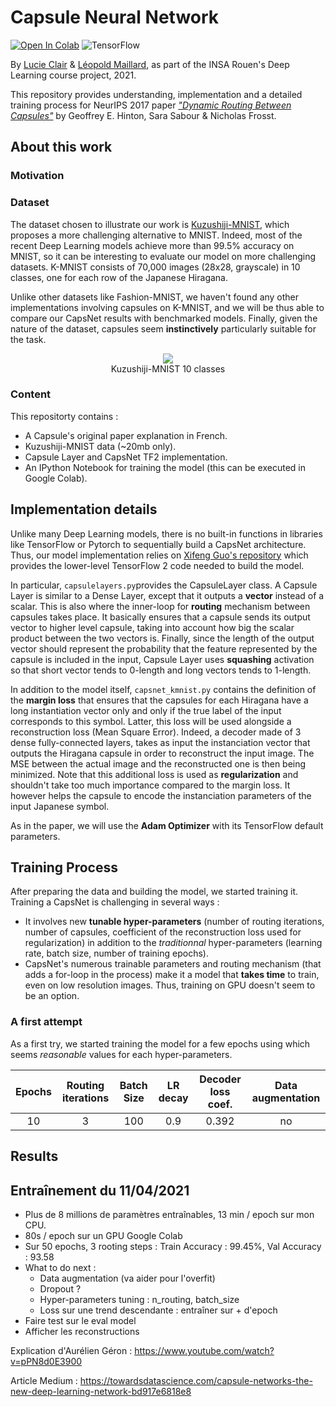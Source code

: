 # Capsule Neural Network

[![Open In Colab](https://colab.research.google.com/assets/colab-badge.svg)](https://colab.research.google.com/github/leopoldmaillard/CapsNet_kmnist/blob/main/capsnet_kmnist.ipynb)
![TensorFlow](https://img.shields.io/badge/TensorFlow-2.0-brightgreen)

By [Lucie Clair](https://github.com/LucieClair) & [Léopold Maillard](https://github.com/leopoldmaillard), as part of the INSA Rouen's Deep Learning course project, 2021.

This repository provides understanding, implementation and a detailed training process for NeurIPS 2017 paper [*"Dynamic Routing Between Capsules"*](https://arxiv.org/abs/1710.09829) by Geoffrey E. Hinton, Sara Sabour & Nicholas Frosst.

## About this work

### Motivation

### Dataset

The dataset chosen to illustrate our work is [Kuzushiji-MNIST](https://github.com/rois-codh/kmnist), which proposes a more challenging alternative to MNIST. Indeed, most of the recent Deep Learning models achieve more than 99.5% accuracy on MNIST, so it can be interesting to evaluate our model on more challenging datasets. K-MNIST consists of 70,000 images (28x28, grayscale) in 10 classes, one for each row of the Japanese Hiragana. 

Unlike other datasets like Fashion-MNIST, we haven't found any other implementations involving capsules on K-MNIST, and we will be thus able to compare our CapsNet results with benchmarked models. Finally, given the nature of the dataset, capsules seem **instinctively** particularly suitable for the task.

<div align="center">
  <img src="https://github.com/rois-codh/kmnist/raw/master/images/kmnist_examples.png">
</div>
<div align="center">Kuzushiji-MNIST 10 classes</div>


### Content 

This repositorty contains :
- A Capsule's original paper explanation in French.
- Kuzushiji-MNIST data (~20mb only).
- Capsule Layer and CapsNet TF2 implementation.
- An IPython Notebook for training the model (this can be executed in Google Colab).

## Implementation details

Unlike many Deep Learning models, there is no built-in functions in libraries like TensorFlow or Pytorch to sequentially build a CapsNet architecture. Thus, our model implementation relies on [Xifeng Guo's repository](https://github.com/XifengGuo/CapsNet-Keras) which provides the lower-level TensorFlow 2 code needed to build the model.

In particular, ```capsulelayers.py```provides the CapsuleLayer class. A Capsule Layer is similar to a Dense Layer, except that it outputs a **vector** instead of a scalar. This is also where the inner-loop for **routing** mechanism between capsules takes place. It basically ensures that a capsule sends its output vector to higher level capsule, taking into account how big the scalar product between the two vectors is. Finally, since the length of the output vector should represent the probability that the feature represented by the capsule is included in the input, Capsule Layer uses **squashing** activation so that short vector tends to 0-length and long vectors tends to 1-length.

In addition to the model itself, ```capsnet_kmnist.py``` contains the definition of the **margin loss** that ensures that the capsules for each Hiragana have a long instantiation vector only and only if the true label of the input corresponds to this symbol. Latter, this loss will be used alongside a reconstruction loss (Mean Square Error). Indeed, a decoder made of 3 dense fully-connected layers, takes as input the instanciation vector that outputs the Hiragana capsule in order to reconstruct the input image. The MSE between the actual image and the reconstructed one is then being minimized. Note that this additional loss is used as **regularization** and shouldn't take too much importance compared to the margin loss. It however helps the capsule to encode the instanciation parameters of the input Japanese symbol.

As in the paper, we will use the **Adam Optimizer** with its TensorFlow default parameters.

## Training Process

After preparing the data and building the model, we started training it. Training a CapsNet is challenging in several ways :
- It involves new **tunable hyper-parameters** (number of routing iterations, number of capsules, coefficient of the reconstruction loss used for regularization) in addition to the *traditionnal* hyper-parameters (learning rate, batch size, number of training epochs).
- CapsNet's numerous trainable parameters and routing mechanism (that adds a for-loop in the process) make it a model that **takes time** to train, even on low resolution images. Thus, training on GPU doesn't seem to be an option.

### A first attempt

As a first try, we started training the model for a few epochs using which seems *reasonable* values for each hyper-parameters. 

| Epochs | Routing iterations | Batch Size | LR decay | Decoder loss coef. | Data augmentation |
|:------:|:------------------:|:----------:|:--------:|:------------------:|:-----------------:|
|   10   |          3         |     100    |    0.9   |        0.392       |         no        |



## Results



## Entraînement du 11/04/2021

- Plus de 8 millions de paramètres entraînables, 13 min / epoch sur mon CPU.
- 80s / epoch sur un GPU Google Colab
- Sur 50 epochs, 3 rooting steps : Train Accuracy : 99.45%, Val Accuracy : 93.58
- What to do next :
  - Data augmentation (va aider pour l'overfit)
  - Dropout ?
  - Hyper-parameters tuning : n_routing, batch_size
  - Loss sur une trend descendante : entraîner sur + d'epoch
- Faire test sur le eval model
- Afficher les reconstructions

Explication d'Aurélien Géron : https://www.youtube.com/watch?v=pPN8d0E3900

Article Medium : https://towardsdatascience.com/capsule-networks-the-new-deep-learning-network-bd917e6818e8


